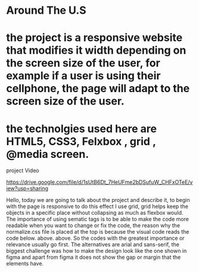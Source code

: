 # Around The U.S

# the project is a responsive website that modifies it width depending on the screen size of the user, for example if a user is using their cellphone, the page will adapt to the screen size of the user.

# the technolgies used here are HTML5, CSS3, Felxbox , grid , @media screen.

project Video

https://drive.google.com/file/d/1sUtB6Dt_7HeUFme2bDSufuW_CHFxOTeE/view?usp=sharing

Hello, today we are going to talk about the project and describe it, to begin with the page is responsive to do this effect I use grid, grid helps keep the objects in a specific place without collapsing as much as flexbox would. The importance of using sematic tags is to be able to make the code more readable when you want to change or fix the code, the reason why the normalize.css file is placed at the top is because the visual code reads the code below. above. above. So the codes with the greatest importance or relevance usually go first. The alternatives are arial and sans-serif, the biggest challenge was how to make the design look like the one shown in figma and apart from figma it does not show the gap or margin that the elements have.
